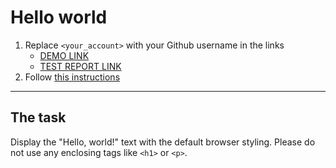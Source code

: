 # Hello world
1. Replace `<your_account>` with your Github username in the links
    - [DEMO LINK](https://<julianastenko>.github.io/layout_hello-world/) <br>
    - [TEST REPORT LINK](https://<juliaNastenko>.github.io/layout_hello-world/report/html_report/)
2. Follow [this instructions](https://mate-academy.github.io/layout_task-guideline/)
___

## The task 
Display the "Hello, world!" text with the default browser styling. Please do not 
use any enclosing tags like `<h1>` or `<p>`.

